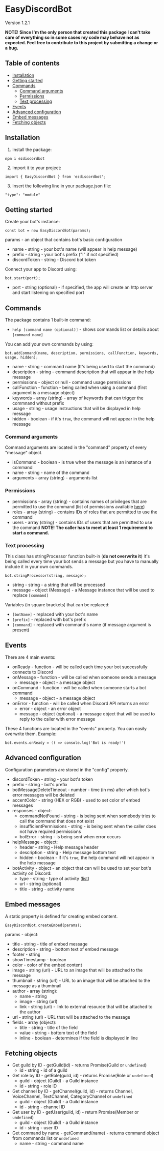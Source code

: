 # EasyDiscordBot
Version 1.2.1

**NOTE! Since I'm the only person that created this package I can't take care of everything so in some cases my code may behave not as expected. Feel free to contribute to this project by submitting a change or a bug.**

## Table of contents
- [Installation](#installation)
- [Getting started](#getting-started)
- [Commands](#commands)
    + [Command arguments](#command-arguments)
    + [Permissions](#permissions)
    + [Text processing](#text-processing)
- [Events](#events)
- [Advanced configuration](#advanced-configuration)
- [Embed messages](#embed-messages)
- [Fetching objects](#fetching-objects)

## Installation
1. Install the package:
```
npm i ezdiscordbot
```
2. Import it to your project:
```
import { EasyDiscordBot } from 'ezdiscordbot';
```
3. Insert the following line in your package.json file:
```
"type": "module"
```

## Getting started
Create your bot's instance:
```
const bot = new EasyDiscordBot(params);
```

params - an object that contains bot's basic configuration
- name - string - your bot's name (will appear in help message)
- prefix - string - your bot's prefix ("!" if not specified)
- discordToken - string - Discord bot token

Connect your app to Discord using:
```
bot.start(port);
```

- port - string (optional) - if specified, the app will create an http server and start listening on specified port

## Commands
The package contains 1 built-in command:
- `help [command name (optional)]` - shows commands list or details about `[command name]`

You can add your own commands by using:
```
bot.addCommand(name, description, permissions, callFunction, keywords, usage, hidden);
```

- name - string - command name (It's being used to start the command)
- description - string - command description that will appear in the help message
- permissions - object or null - command usage permissions
- callFunction - function - being called when using a command (first argument is a message object)
- keywords - array (string) - array of keywords that can trigger the commnand without prefix
- usage - string - usage instructions that will be displayed in help message
- hidden - boolean - if it's `true`, the command will not appear in the help message

### Command arguments
Command arguments are located in the "command" property of every "message" object.
- isCommand - boolean - is true when the message is an instance of a command
- name - string - name of the command
- arguments - array (string) - arguments list

### Permissions
- permissions - array (string) - contains names of privileges that are permitted to use the command (list of permissions available [here](https://discord.js.org/#/docs/main/stable/class/Permissions?scrollTo=s-FLAGS))
- roles - array (string) - contains IDs of roles that are permitted to use the command
- users - array (string)  - contains IDs of users that are permitted to use the command
**NOTE! The caller has to meet at least 1 requirement to start a command.**

### Text processing
This class has stringProcessor function built-in (**do not overwrite it**)
It's being called every time your bot sends a message but you have to manually include it in your own commands.
```
bot.stringProcessor(string, message);
```

- string - string - a string that will be processed
- message - object (Message) - a Message instance that will be used to replace `[command]`

Variables (in square brackets) that can be replaced:
- `[botName]` - replaced with your bot's name
- `[prefix]` - replaced with bot's prefix
- `[command]` - replaced with command's name (if message argument is present)

## Events
There are 4 main events:
- onReady - function - will be called each time your bot successfully connects to Discord
- onMessage - function - will be called when someone sends a message
    + message - object - a message object
- onCommand - function - will be called when someone starts a bot command
    + message - object - a message object
- onError - function - will be called when Discord API returns an error
    + error - object - an error object
    + message - object (optional) - a message object that will be used to reply to the caller with error message

These 4 functions are located in the "events" property. You can easily overwrite them. Example:
```
bot.events.onReady = () => console.log('Bot is ready!')
```

## Advanced configuration
Configuration parameters are stored in the "config" property.

- discordToken - string - your bot's token
- prefix - string - bot's prefix
- botMessageDeleteTimeout - number - time (in ms) after which bot's error messages will be deleted
- accentColor - string (HEX or RGB) - used to set color of embed messages
- responses - object:
    + commandNotFound - string - is being sent when somebody tries to call the command that does not exist
    + insufficientPermissions - string - is being sent when the caller does not have required permissions
    + botError - string - is being sent when error occurs
- helpMessage - object:
    + header - string - Help message header
    + description - string - Help message bottom text
    + hidden - boolean - if it's `true`, the help command will not appear in the help message
- botActivity - object - an object that can will be used to set your bot's activity on Discord:
    + type - string - type of activity ([list](https://discord.js.org/#/docs/main/stable/typedef/ActivityType))
    + url - string (optional)
    + title - string - activity name

## Embed messages
A static property is defined for creating embed content.
```
EasyDiscordBot.createEmbed(params);
```

params - object:
- title - string - title of embed message
- description - string - bottom text of embed message
- footer - string
- showTimestamp - boolean
- color - color of the embed content
- image - string (url) - URL to an image that will be attached to the message
- thumbnail - string (url) - URL to an image that will be attached to the message as a thumbnail
- author - array (string):
    + name - string
    + image - string (url)
    + link - string (url) - link to external resource that will be attached to the author
- url - string (url) - URL that will be attached to the message
- fields - array (object):
    + title - string - title of the field
    + value - string - bottom text of the field
    + inline - boolean - determines if the field is displayed in line

## Fetching objects
- Get guild by ID - getGuild(id) - returns Promise(Guild or `undefined`)
    + id - string - id of a guild
- Get role by ID - getRole(guild, id) - returns Promise(Role or `undefined`)
    + guild - object (Guild) - a Guild instance
    + id - string - role ID
- Get channel by ID - getChannel(guild, id) - returns Channel, VoiceChannel, TextChannel, CategoryChannel or `undefined`
    + guild - object (Guild) - a Guild instance
    + id - string - channel ID
- Get user by ID - getUser(guild, id) - return Promise(Member or `undefined`)
    + guild - object (Guild) - a Guild instance
    + id - string - user ID
- Get command by name - getCommand(name) - returns command object from commands list or `undefined`
    + name - string - command name
